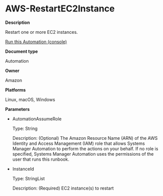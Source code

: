 # AWS\-RestartEC2Instance<a name="automation-aws-restartec2instance"></a>

**Description**

Restart one or more EC2 instances\.

[Run this Automation \(console\)](https://console.aws.amazon.com/systems-manager/automation/execute/AWS-RestartEC2Instance)

**Document type**

Automation

**Owner**

Amazon

**Platforms**

Linux, macOS, Windows

**Parameters**
+ AutomationAssumeRole

  Type: String

  Description: \(Optional\) The Amazon Resource Name \(ARN\) of the AWS Identity and Access Management \(IAM\) role that allows Systems Manager Automation to perform the actions on your behalf\. If no role is specified, Systems Manager Automation uses the permissions of the user that runs this runbook\.
+ InstanceId

  Type: StringList

  Description: \(Required\) EC2 instance\(s\) to restart